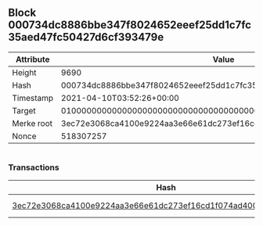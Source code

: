 ## Block 000734dc8886bbe347f8024652eeef25dd1c7fc35aed47fc50427d6cf393479e

Attribute | Value
--- | ---
Height | 9690
Hash | 000734dc8886bbe347f8024652eeef25dd1c7fc35aed47fc50427d6cf393479e
Timestamp | 2021-04-10T03:52:26+00:00
Target | 0100000000000000000000000000000000000000000000000000000000000000
Merke root | 3ec72e3068ca4100e9224aa3e66e61dc273ef16cd1f074ad400699006eef3e72
Nonce | 518307257

```

```

### Transactions

Hash | Amount
--- | ---
[3ec72e3068ca4100e9224aa3e66e61dc273ef16cd1f074ad400699006eef3e72](3ec72e3068ca4100e9224aa3e66e61dc273ef16cd1f074ad400699006eef3e72.md) | 10.00000000 SKEPTI 
